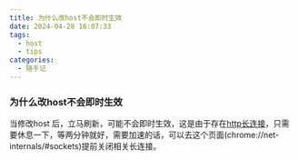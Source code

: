 ```yaml
---
title: 为什么改host不会即时生效
date: 2024-04-28 16:07:33
tags:
  - host
  - tips
categories:
  - 随手记
---
```


### 为什么改host不会即时生效
当修改host 后，立马刷新，可能不会即时生效，这是由于存在[http长连接](https://zh.wikipedia.org/wiki/HTTP%E6%8C%81%E4%B9%85%E8%BF%9E%E6%8E%A5)，只需要休息一下，等两分钟就好，需要加速的话，可以去这个页面(chrome://net-internals/#sockets)提前关闭相关长连接。
